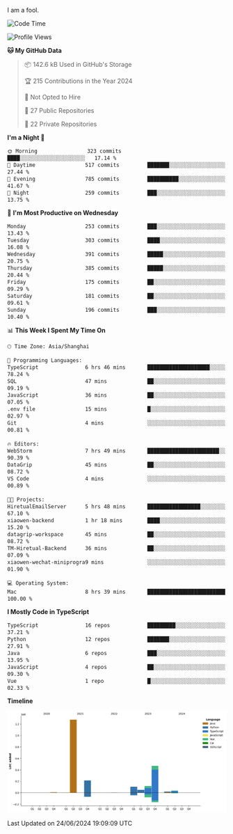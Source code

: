 I am a fool.

<!--START_SECTION:waka-->
![Code Time](http://img.shields.io/badge/Code%20Time-1%2C506%20hrs%2038%20mins-blue)

![Profile Views](http://img.shields.io/badge/Profile%20Views-0-blue)

**🐱 My GitHub Data** 

> 📦 142.6 kB Used in GitHub's Storage 
 > 
> 🏆 215 Contributions in the Year 2024
 > 
> 🚫 Not Opted to Hire
 > 
> 📜 27 Public Repositories 
 > 
> 🔑 22 Private Repositories 
 > 
**I'm a Night 🦉** 

```text
🌞 Morning                323 commits         ████░░░░░░░░░░░░░░░░░░░░░   17.14 % 
🌆 Daytime                517 commits         ███████░░░░░░░░░░░░░░░░░░   27.44 % 
🌃 Evening                785 commits         ██████████░░░░░░░░░░░░░░░   41.67 % 
🌙 Night                  259 commits         ███░░░░░░░░░░░░░░░░░░░░░░   13.75 % 
```
📅 **I'm Most Productive on Wednesday** 

```text
Monday                   253 commits         ███░░░░░░░░░░░░░░░░░░░░░░   13.43 % 
Tuesday                  303 commits         ████░░░░░░░░░░░░░░░░░░░░░   16.08 % 
Wednesday                391 commits         █████░░░░░░░░░░░░░░░░░░░░   20.75 % 
Thursday                 385 commits         █████░░░░░░░░░░░░░░░░░░░░   20.44 % 
Friday                   175 commits         ██░░░░░░░░░░░░░░░░░░░░░░░   09.29 % 
Saturday                 181 commits         ██░░░░░░░░░░░░░░░░░░░░░░░   09.61 % 
Sunday                   196 commits         ███░░░░░░░░░░░░░░░░░░░░░░   10.40 % 
```


📊 **This Week I Spent My Time On** 

```text
🕑︎ Time Zone: Asia/Shanghai

💬 Programming Languages: 
TypeScript               6 hrs 46 mins       ████████████████████░░░░░   78.24 % 
SQL                      47 mins             ██░░░░░░░░░░░░░░░░░░░░░░░   09.19 % 
JavaScript               36 mins             ██░░░░░░░░░░░░░░░░░░░░░░░   07.05 % 
.env file                15 mins             █░░░░░░░░░░░░░░░░░░░░░░░░   02.97 % 
Git                      4 mins              ░░░░░░░░░░░░░░░░░░░░░░░░░   00.81 % 

🔥 Editors: 
WebStorm                 7 hrs 49 mins       ███████████████████████░░   90.39 % 
DataGrip                 45 mins             ██░░░░░░░░░░░░░░░░░░░░░░░   08.72 % 
VS Code                  4 mins              ░░░░░░░░░░░░░░░░░░░░░░░░░   00.89 % 

🐱‍💻 Projects: 
HiretualEmailServer      5 hrs 48 mins       █████████████████░░░░░░░░   67.10 % 
xiaowen-backend          1 hr 18 mins        ████░░░░░░░░░░░░░░░░░░░░░   15.20 % 
datagrip-workspace       45 mins             ██░░░░░░░░░░░░░░░░░░░░░░░   08.72 % 
TM-Hiretual-Backend      36 mins             ██░░░░░░░░░░░░░░░░░░░░░░░   07.09 % 
xiaowen-wechat-miniprogra9 mins              ░░░░░░░░░░░░░░░░░░░░░░░░░   01.90 % 

💻 Operating System: 
Mac                      8 hrs 39 mins       █████████████████████████   100.00 % 
```

**I Mostly Code in TypeScript** 

```text
TypeScript               16 repos            █████████░░░░░░░░░░░░░░░░   37.21 % 
Python                   12 repos            ███████░░░░░░░░░░░░░░░░░░   27.91 % 
Java                     6 repos             ███░░░░░░░░░░░░░░░░░░░░░░   13.95 % 
JavaScript               4 repos             ██░░░░░░░░░░░░░░░░░░░░░░░   09.30 % 
Vue                      1 repo              █░░░░░░░░░░░░░░░░░░░░░░░░   02.33 % 
```



**Timeline**

![Lines of Code chart](https://raw.githubusercontent.com/VeejaLiu/VeejaLiu/master/assets/bar_graph.png)


 Last Updated on 24/06/2024 19:09:09 UTC
<!--END_SECTION:waka-->
